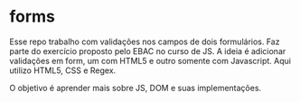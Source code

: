 # forms

Esse repo trabalho com validações nos campos de dois formulários.
Faz parte do exercício proposto pelo EBAC no curso de JS. A ideia é adicionar validações em form, um com HTML5 e outro somente com Javascript. Aqui utilizo HTML5, CSS e Regex.

O objetivo é aprender mais sobre JS, DOM e suas implementações.

